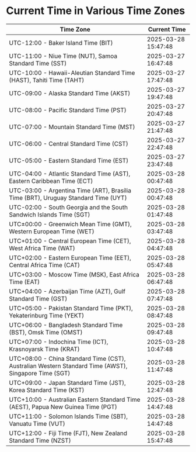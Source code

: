 # Current Time in Various Time Zones

| Time Zone | Current Time |
|-----------|--------------|
| UTC-12:00 - Baker Island Time (BIT) | 2025-03-28 15:47:48 |
| UTC-11:00 - Niue Time (NUT), Samoa Standard Time (SST) | 2025-03-27 16:47:48 |
| UTC-10:00 - Hawaii-Aleutian Standard Time (HAST), Tahiti Time (TAHT) | 2025-03-27 17:47:48 |
| UTC-09:00 - Alaska Standard Time (AKST) | 2025-03-27 19:47:48 |
| UTC-08:00 - Pacific Standard Time (PST) | 2025-03-27 20:47:48 |
| UTC-07:00 - Mountain Standard Time (MST) | 2025-03-27 21:47:48 |
| UTC-06:00 - Central Standard Time (CST) | 2025-03-27 22:47:48 |
| UTC-05:00 - Eastern Standard Time (EST) | 2025-03-27 23:47:48 |
| UTC-04:00 - Atlantic Standard Time (AST), Eastern Caribbean Time (ECT) | 2025-03-28 00:47:48 |
| UTC-03:00 - Argentina Time (ART), Brasília Time (BRT), Uruguay Standard Time (UYT) | 2025-03-28 00:47:48 |
| UTC-02:00 - South Georgia and the South Sandwich Islands Time (SGT) | 2025-03-28 01:47:48 |
| UTC±00:00 - Greenwich Mean Time (GMT), Western European Time (WET) | 2025-03-28 03:47:48 |
| UTC+01:00 - Central European Time (CET), West Africa Time (WAT) | 2025-03-28 04:47:48 |
| UTC+02:00 - Eastern European Time (EET), Central Africa Time (CAT) | 2025-03-28 05:47:48 |
| UTC+03:00 - Moscow Time (MSK), East Africa Time (EAT) | 2025-03-28 06:47:48 |
| UTC+04:00 - Azerbaijan Time (AZT), Gulf Standard Time (GST) | 2025-03-28 07:47:48 |
| UTC+05:00 - Pakistan Standard Time (PKT), Yekaterinburg Time (YEKT) | 2025-03-28 08:47:48 |
| UTC+06:00 - Bangladesh Standard Time (BST), Omsk Time (OMST) | 2025-03-28 09:47:48 |
| UTC+07:00 - Indochina Time (ICT), Krasnoyarsk Time (KRAT) | 2025-03-28 10:47:48 |
| UTC+08:00 - China Standard Time (CST), Australian Western Standard Time (AWST), Singapore Time (SGT) | 2025-03-28 11:47:48 |
| UTC+09:00 - Japan Standard Time (JST), Korea Standard Time (KST) | 2025-03-28 12:47:48 |
| UTC+10:00 - Australian Eastern Standard Time (AEST), Papua New Guinea Time (PGT) | 2025-03-28 14:47:48 |
| UTC+11:00 - Solomon Islands Time (SBT), Vanuatu Time (VUT) | 2025-03-28 14:47:48 |
| UTC+12:00 - Fiji Time (FJT), New Zealand Standard Time (NZST) | 2025-03-28 15:47:48 |
